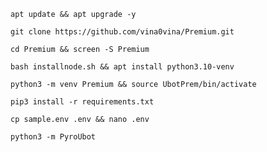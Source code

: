 
```
apt update && apt upgrade -y
```
```
git clone https://github.com/vina0vina/Premium.git
```
```
cd Premium && screen -S Premium
```
```
bash installnode.sh && apt install python3.10-venv
```
```
python3 -m venv Premium && source UbotPrem/bin/activate
```
```
pip3 install -r requirements.txt
```
```
cp sample.env .env && nano .env
```
```
python3 -m PyroUbot
```

